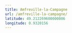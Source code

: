 ```yaml
---
title: Amfreville-la-Campagne
url: /amfreville-la-campagne/
latitude: 49.212269600000006
longitude: 0.9320156
---
```

